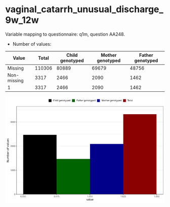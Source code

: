 # vaginal_catarrh_unusual_discharge_9w_12w
Variable mapping to questionnaire: q1m, question AA248.
- Number of values:

| Value | Total | Child genotyped | Mother genotyped | Father genotyped |
| ----- | ----- | --------------- | ---------------- | ---------------- |
| Missing | 110306 | 80889 | 69679 | 48756 |
| Non-missing | 3317 | 2466 | 2090 | 1462 |
| 1 | 3317 | 2466 | 2090 | 1462 |



![](vaginal_catarrh_unusual_discharge_9w_12w_n.png)



